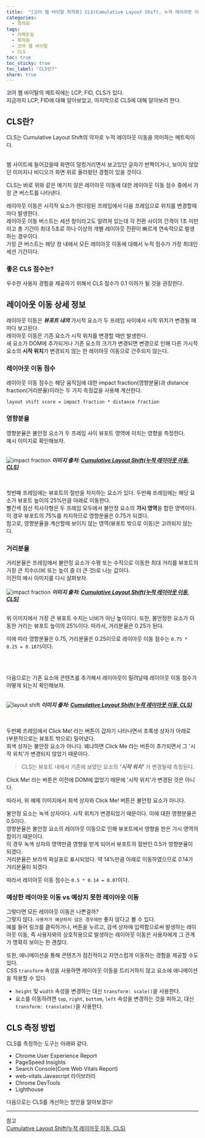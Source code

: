 ```yaml
---
title:  "[코어 웹 바이탈 최적화] CLS(Cumulative Layout Shift, 누적 레이아웃 이동)란?"
categories: 
  - 최적화
tags:
  - 리팩토링
  - 최적화
  - 코어 웹 바이탈
  - CLS
toc: true
toc_sticky: true
toc_label: "CLS란?"
share: true
---
```


코어 웹 바이탈의 메트릭에는 LCP, FID, CLS가 있다. <br>
지금까지 LCP, FID에 대해 알아보았고, 마지막으로 CLS에 대해 알아보려 한다. <br>

## CLS란?

CLS는 Cumulative Layout Shift의 약자로 누적 레이아웃 이동을 의미하는 메트릭이다. <br> <br>

웹 사이트에 들어갔을때 화면이 덜컹거리면서 보고있던 글자가 반짝이거나, 보이지 않았던 이미지나 비디오가 화면 위로 올라왔던 경험이 있을 것이다. <br>

CLS는 바로 위와 같은 예기치 않은 레이아웃 이동에 대한 레이아웃 이동 점수 중에서 가장 큰 버스트를 나타낸다. <br>

레이아웃 이동은 시각적 요소가 렌더링된 프레임에서 다음 프레임으로 위치를 변경할때마다 발생한다. <br>
레이아웃 이동 버스트는 세션 창이라고도 알려져 있는데 각 전환 사이의 간격이 1초 미만이고 총 기간이 최대 5초로 하나 이상의 개별 레이아웃 전환이 빠르게 연속적으로 발생하는 경우이다. <br>
가장 큰 버스트는 해당 창 내에서 모든 레이아웃 이동에 대해서 누적 점수가 가장 최대인 세션 기간이다. <br>

### 좋은 CLS 점수는?
우수한 사용자 경험을 제공하기 위해서 CLS 점수가 0.1 이하가 될 것을 권장한다. <br>

## 레이아웃 이동 상세 정보
레이아웃 이동은 ***뷰포트 내의*** 가시적 요소가 두 프레임 사이에서 시작 위치가 변경될 때마다 보고된다. <br>
레이아웃 이동은 기존 요소가 시작 위치를 변경할 때만 발생한다. <br>
새 요소가 DOM에 추가되거나 기존 요소의 크기가 변경되면 변경으로 인해 다른 가시적 요소의 **시작 위치**가 변경되지 않는 한 레이아웃 이동으로 간주되지 않는다.

### 레이아웃 이동 점수
레이아웃 이동 점수는 해당 움직임에 대한 impact fraction(영향분율)과 distance fraction(거리분율)이라는 두 가지 측정값을 사용해 계산한다. <br>

`layout shift score = impact fraction * distance fraction`

### 영향분율
영향분율은 불안정 요소가 두 프레임 사이 뷰포트 영역에 미치는 영향을 측정한다. <br>
예시 이미지로 확인해보자. <br><br>

![impact fraction](https://web-dev.imgix.net/image/tcFciHGuF3MxnTr1y5ue01OGLBn2/BbpE9rFQbF8aU6iXN1U6.png?auto=format&w=845)
***이미지 출처: [Cumulative Layout Shift(누적 레이아웃 이동, CLS)](https://web.dev/i18n/ko/cls/)***

<br><br>
첫번째 프레임에는 뷰포트의 절반을 차지하는 요소가 있다. 두번째 프레임에는 해당 요소가 뷰포트 높이의 25%만큼 아래로 이동한다. <br>
빨간색 점선 직사각형은 두 프레임 모두에서 불안정 요소의 **가시 영역**을 합한 영역이다. 이 경우 뷰포트의 75%를 차지하므로 영향분율은 0.75가 되겠다. <br>
참고로, 영향분율을 계산할때 보이지 않는 영역(뷰포트 밖으로 이동)은 고려되지 않는다.


### 거리분율
거리분율은 프레임에서 불안정 요소가 수평 또는 수직으로 이동한 최대 거리를 뷰포트의 가장 큰 치수(너비 또는 높이 중 더 큰 것)로 나눈 값이다.<br>
이전의 예시 이미지를 다시 살펴보자. <br><br>
![impact fraction](https://web-dev.imgix.net/image/tcFciHGuF3MxnTr1y5ue01OGLBn2/BbpE9rFQbF8aU6iXN1U6.png?auto=format&w=845)
***이미지 출처: [Cumulative Layout Shift(누적 레이아웃 이동, CLS)](https://web.dev/i18n/ko/cls/)***
<br><br>

위 이미지에서 가장 큰 뷰포트 수치는 너비가 아닌 높이이다. 또한, 불안정한 요소가 이동한 거리는 뷰포트 높이의 25%이다. 따라서, 거리분율은 0.25가 된다. <br>

이에 따라 영향분율은 0.75, 거리분율은 0.25이므로 레이아웃 이동 점수는 `0.75 * 0.25 = 0.1875`이다.


<br> <br>

다음으로는 기존 요소에 콘텐츠를 추가해서 레이아웃이 밀려날때 레이아웃 이동 점수가 어떻게 되는지 확인해보자. <br> <br>

![layout shift](https://web-dev.imgix.net/image/tcFciHGuF3MxnTr1y5ue01OGLBn2/xhN81DazXCs8ZawoCj0T.png?auto=format&w=845)
***이미지 출처: [Cumulative Layout Shift(누적 레이아웃 이동, CLS)](https://web.dev/i18n/ko/cls/)***

<br><br>
두번째 프레임에서 Click Me! 라는 버튼이 갑자기 나타나면서 초록생 상자가 아래로 (부분적으로는 뷰포트 밖으로) 밀어냈다. <br>
회색 상자는 불안정 요소가 아니다. 왜냐하면 Click Me 라는 버튼이 추가되면서 그 '시작 위치'가 변경되지 않았기 때문이다. <br>
 
 
> CLS는 뷰포트 내에서 기존에 보였던 요소의 ***'시작 위치'*** 가 변경될때 측정된다. <br>


Click Me! 라는 버튼은 이전에 DOM에 없었기 때문에 '시작 위치'가 변경된 것은 아니다. <br> 

따라서, 위 예제 이미지에서 회색 상자와 Click Me! 버튼은 불안정 요소가 아니다. <br>

불안정 요소는 녹색 상자이다. 시작 위치가 변경되었기 때문이다. 이에 대한 영향분율은 0.5이다. <br>
영향분율은 불안정 요소의 레이아웃 이동으로 인해 뷰포트에서 영향을 받은 가시 영역의 합이기 때문이다. <br> 
이 경우 녹색 상자의 영역만큼 영향을 받게 되어서 뷰포트의 절반인 0.5가 영향분율이 되겠다. <br>
거리분율은 보라색 화살표로 표시되었다. 약 14%만큼 아래로 이동하였으므로 0.14가 거리분율이 되겠다. <br>

따라서 레이아웃 이동 점수는 `0.5 * 0.14 = 0.07`이다. <br>

### 예상한 레이아웃 이동 vs 예상치 못한 레이아웃 이동

그렇다면 모든 레이아웃 이동은 나쁜걸까? <br>
그렇지 않다. `사용자가 예상하지 않은 경우에만` 좋지 않다고 볼 수 있다. <br>
예를 들어 링크를 클릭하거나, 버튼을 누르고, 검색 상자에 입력함으로써 발생하는 레이아웃 이동, 즉 사용자와의 상호작용으로 발생하는 레이아웃 이동은 사용자에게 그 관계가 명확히 보이는 한 괜찮다. <br>

또한, 애니메이션을 통해 콘텐츠가 점진적이고 자연스럽게 이동하는 경험을 제공할 수도 있다. <br>
CSS `transform` 속성을 사용하면 레이아웃 이동을 트리거하지 않고 요소에 애니메이션을 적용할 수 있다. <br>

- `height` 및 `width` 속성을 변경하는 대신 `transform: scale()`을 사용한다.
- 요소를 이동하려면 `top`, `right`, `bottom`, `left` 속성을 변경하는 것을 피하고, 대신 `transform: translate()`을 사용한다.


## CLS 측정 방법
CLS를 측정하는 도구는 아래와 같다.
- Chrome User Experience Report
- PageSpeed Insights
- Search Console(Core Web Vitals Report)
- web-vitals Javascript 라이브러리
- Chrome DevTools
- Lighthouse


다음으로는 CLS를 개선하는 방안을 알아보겠다!

---
참고 <br>
[Cumulative Layout Shift(누적 레이아웃 이동, CLS)](https://web.dev/i18n/ko/cls/)
